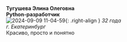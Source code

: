 **Тугушева Элина Олеговна**   
  **Python-разработчик**  
![2024-09-09 11-04-59](https://github.com/user-attachments/assets/66200b97-7bfe-4966-af8b-35c378b54d14){: .right-align }
        _32 года_  
      _г. Екатеринбург_  
Красиво, просто и понятно  
